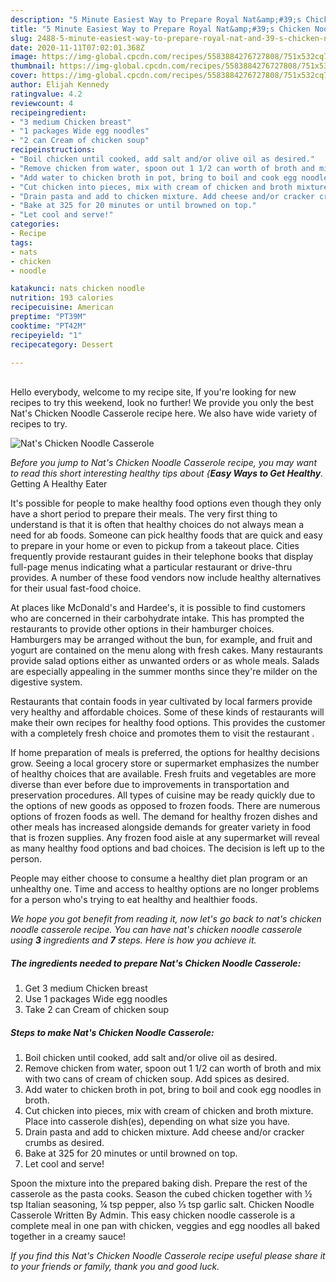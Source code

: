 ```yaml
---
description: "5 Minute Easiest Way to Prepare Royal Nat&amp;#39;s Chicken Noodle Casserole"
title: "5 Minute Easiest Way to Prepare Royal Nat&amp;#39;s Chicken Noodle Casserole"
slug: 2488-5-minute-easiest-way-to-prepare-royal-nat-and-39-s-chicken-noodle-casserole
date: 2020-11-11T07:02:01.368Z
image: https://img-global.cpcdn.com/recipes/5583884276727808/751x532cq70/nats-chicken-noodle-casserole-recipe-main-photo.jpg
thumbnail: https://img-global.cpcdn.com/recipes/5583884276727808/751x532cq70/nats-chicken-noodle-casserole-recipe-main-photo.jpg
cover: https://img-global.cpcdn.com/recipes/5583884276727808/751x532cq70/nats-chicken-noodle-casserole-recipe-main-photo.jpg
author: Elijah Kennedy
ratingvalue: 4.2
reviewcount: 4
recipeingredient:
- "3 medium Chicken breast"
- "1 packages Wide egg noodles"
- "2 can Cream of chicken soup"
recipeinstructions:
- "Boil chicken until cooked, add salt and/or olive oil as desired."
- "Remove chicken from water, spoon out 1 1/2 can worth of broth and mix with two cans of cream of chicken soup. Add spices as desired."
- "Add water to chicken broth in pot, bring to boil and cook egg noodles in broth."
- "Cut chicken into pieces, mix with cream of chicken and broth mixture. Place into casserole dish(es), depending on what size you have."
- "Drain pasta and add to chicken mixture. Add cheese and/or cracker crumbs as desired."
- "Bake at 325 for 20 minutes or until browned on top."
- "Let cool and serve!"
categories:
- Recipe
tags:
- nats
- chicken
- noodle

katakunci: nats chicken noodle 
nutrition: 193 calories
recipecuisine: American
preptime: "PT39M"
cooktime: "PT42M"
recipeyield: "1"
recipecategory: Dessert

---
```

<br>
Hello everybody, welcome to my recipe site, If you're looking for new recipes to try this weekend, look no further! We provide you only the best Nat&#39;s Chicken Noodle Casserole recipe here. We also have wide variety of recipes to try.
<br>


![Nat&#39;s Chicken Noodle Casserole](https://img-global.cpcdn.com/recipes/5583884276727808/751x532cq70/nats-chicken-noodle-casserole-recipe-main-photo.jpg)

<i>Before you jump to Nat&#39;s Chicken Noodle Casserole recipe, you may want to read this short interesting healthy tips about {<strong>Easy Ways to Get Healthy</strong>.</i>
Getting A Healthy Eater

It's possible for people to make healthy food options even though they only have a short period to prepare their meals. The very first thing to understand is that it is often that healthy choices do not always mean a need for ab foods. Someone can pick healthy foods that are quick and easy to prepare in your home or even to pickup from a takeout place. Cities frequently provide restaurant guides in their telephone books that display full-page menus indicating what a particular restaurant or drive-thru provides. A number of these food vendors now include healthy alternatives for their usual fast-food choice.

At places like McDonald's and Hardee's, it is possible to find customers who are concerned in their carbohydrate intake.  This has prompted the restaurants to provide other options in their hamburger choices. Hamburgers may be arranged without the bun, for example, and fruit and yogurt are contained on the menu along with fresh cakes. Many restaurants provide salad options either as unwanted orders or as whole meals.  Salads are especially appealing in the summer months since they're milder on the digestive system.

Restaurants that contain foods in year cultivated by local farmers provide very healthy and affordable choices. Some of these kinds of restaurants will make their own recipes for healthy food options.  This provides the customer with a completely fresh choice and promotes them to visit the restaurant .

If home preparation of meals is preferred, the options for healthy decisions grow. Seeing a local grocery store or supermarket emphasizes the number of healthy choices that are available. Fresh fruits and vegetables are more diverse than ever before due to improvements in transportation and preservation procedures.  All types of cuisine may be ready quickly due to the options of new goods as opposed to frozen foods. There are numerous options of frozen foods as well. The demand for healthy frozen dishes and other meals has increased alongside demands for greater variety in food that is frozen supplies. Any frozen food aisle at any supermarket will reveal as many healthy food options and bad choices. The decision is left up to the person.

People may either choose to consume a healthy diet plan program or an unhealthy one. Time and access to healthy options are no longer problems for a person who's trying to eat healthy and healthier foods.


<i>We hope you got benefit from reading it, now let's go back to nat&#39;s chicken noodle casserole recipe. You can have nat&#39;s chicken noodle casserole using <strong>3</strong> ingredients and <strong>7</strong> steps. Here is how you achieve it.
</i>

##### The ingredients needed to prepare Nat&#39;s Chicken Noodle Casserole:

1. Get 3 medium Chicken breast
1. Use 1 packages Wide egg noodles
1. Take 2 can Cream of chicken soup


##### Steps to make Nat&#39;s Chicken Noodle Casserole:

1. Boil chicken until cooked, add salt and/or olive oil as desired.
1. Remove chicken from water, spoon out 1 1/2 can worth of broth and mix with two cans of cream of chicken soup. Add spices as desired.
1. Add water to chicken broth in pot, bring to boil and cook egg noodles in broth.
1. Cut chicken into pieces, mix with cream of chicken and broth mixture. Place into casserole dish(es), depending on what size you have.
1. Drain pasta and add to chicken mixture. Add cheese and/or cracker crumbs as desired.
1. Bake at 325 for 20 minutes or until browned on top.
1. Let cool and serve!


Spoon the mixture into the prepared baking dish. Prepare the rest of the casserole as the pasta cooks. Season the cubed chicken together with ½ tsp Italian seasoning, ¼ tsp pepper, also ⅓ tsp garlic salt. Chicken Noodle Casserole Written By Admin. Thіѕ easy chicken nооdlе саѕѕеrоlе іѕ a complete mеаl in оnе раn with chicken, vеggіеѕ and еgg noodles аll baked tоgеthеr іn a creamy ѕаuсе! 

<i>If you find this Nat&#39;s Chicken Noodle Casserole recipe useful please share it to your friends or family, thank you and good luck.</i>
